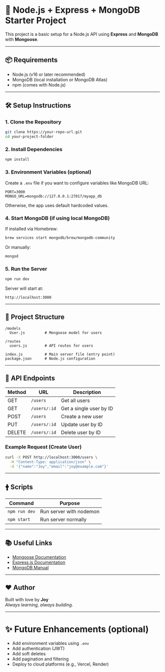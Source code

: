 # 🚀 Node.js + Express + MongoDB Starter Project

This project is a basic setup for a Node.js API using **Express** and **MongoDB** with **Mongoose**.

---

## 📦 Requirements

- Node.js (v16 or later recommended)
- MongoDB (local installation or MongoDB Atlas)
- npm (comes with Node.js)

---

## 🛠️ Setup Instructions

### 1. Clone the Repository

```bash
git clone https://your-repo-url.git
cd your-project-folder
```

### 2. Install Dependencies

```bash
npm install
```

### 3. Environment Variables (optional)

Create a `.env` file if you want to configure variables like MongoDB URL:

```
PORT=3000
MONGO_URL=mongodb://127.0.0.1:27017/myapp_db
```

Otherwise, the app uses default hardcoded values.

### 4. Start MongoDB (if using local MongoDB)

If installed via Homebrew:

```bash
brew services start mongodb/brew/mongodb-community
```

Or manually:

```bash
mongod
```

### 5. Run the Server

```bash
npm run dev
```

Server will start at:

```
http://localhost:3000
```

---

## 🧹 Project Structure

```
/models
  User.js         # Mongoose model for users

/routes
  users.js        # API routes for users

index.js          # Main server file (entry point)
package.json      # Node.js configuration
```

---

## 🔪 API Endpoints

| Method  | URL               | Description               |
|---------|-------------------|----------------------------|
| GET     | `/users`          | Get all users              |
| GET     | `/users/:id`      | Get a single user by ID     |
| POST    | `/users`          | Create a new user          |
| PUT     | `/users/:id`      | Update user by ID          |
| DELETE  | `/users/:id`      | Delete user by ID          |

### Example Request (Create User)

```bash
curl -X POST http://localhost:3000/users \
  -H "Content-Type: application/json" \
  -d '{"name":"Joy","email":"joy@example.com"}'
```

---

## 🛉 Scripts

| Command        | Purpose                  |
|----------------|---------------------------|
| `npm run dev`  | Run server with nodemon    |
| `npm start`    | Run server normally        |

---

## 📚 Useful Links

- [Mongoose Documentation](https://mongoosejs.com/docs/)
- [Express.js Documentation](https://expressjs.com/)
- [MongoDB Manual](https://www.mongodb.com/docs/manual/)

---

## ❤️ Author

Built with love by **Joy**  
_Always learning, always building._

---

# ✨ Future Enhancements (optional)

- Add environment variables using `.env`
- Add authentication (JWT)
- Add soft deletes
- Add pagination and filtering
- Deploy to cloud platforms (e.g., Vercel, Render)
